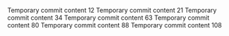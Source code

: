 Temporary commit content 12
Temporary commit content 21
Temporary commit content 34
Temporary commit content 63
Temporary commit content 80
Temporary commit content 88
Temporary commit content 108
